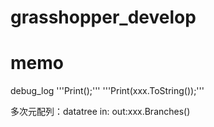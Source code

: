 # grasshopper_develop

# memo
debug_log
'''Print();'''
'''Print(xxx.ToString());'''

多次元配列：datatree
in:
out:xxx.Branches()
